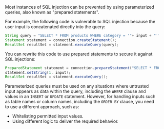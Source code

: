 Most instances of SQL injection can be prevented by using parameterized queries, also known as "prepared statements".

For example, the following code is vulnerable to SQL injection because the user input is concatenated directly into the query:
```java
String query = "SELECT * FROM products WHERE category = '"+ input + "'";
Statement statement = connection.createStatement();
ResultSet resultSet = statement.executeQuery(query);
```
You can rewrite this code to use prepared statements to secure it against SQL injections:
```java
PreparedStatement statement = connection.prepareStatement("SELECT * FROM products WHERE category = ?");
statement.setString(1, input);
ResultSet resultSet = statement.executeQuery();
```

Parameterized queries must be used on any situations where untrusted input appears as data within the query, including the `WHERE` clause and values in an `INSERT` or `UPDATE` statement. However, for handling inputs such as table names or column names, including the `ORDER BY` clause, you need to use a different approach, such as:
- Whitelisting permitted input values.
- Using different logic to deliver the required behavior.